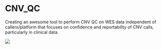 # CNV_QC

Creating an awesome tool to perform CNV QC on WES data independent of callers/platform that focuses on confidence and reportability of CNV calls, particularly in clinical data.


![](https://github.com/NCBI-Codeathons/CNV_QC/raw/master/workflow.png)

